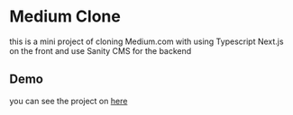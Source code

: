 # Medium Clone

this is a mini project of cloning Medium.com with using Typescript Next.js on the front and use Sanity CMS for the backend

## Demo

you can see the project on [here](https://medium-clone-ashy-three.vercel.app/)
